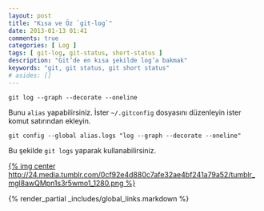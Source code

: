 ```yaml
---
layout: post
title: "Kısa ve Öz `git-log`"
date: 2013-01-13 01:41
comments: true
categories: [ Log ]
tags: [ git-log, git-status, short-status ]
description: "Git’de en kısa şekilde log’a bakmak"
keywords: "git, git status, git short status"
# asides: []
---
```


    git log --graph --decorate --oneline

<!-- more -->

Bunu `alias` yapabilirsiniz. İster `~/.gitconfig` dosyasını düzenleyin
ister komut satırından ekleyin.

    git config --global alias.logs "log --graph --decorate --oneline"

Bu şekilde `git logs` yaparak kullanabilirsiniz.

[{% img center http://24.media.tumblr.com/0cf92e4d880c7afe32ae4bf241a79a52/tumblr_mgl8awQMpn1s3r5wmo1_1280.png %}][big]  

{% render_partial _includes/global_links.markdown %}


[big]: http://24.media.tumblr.com/0cf92e4d880c7afe32ae4bf241a79a52/tumblr_mgl8awQMpn1s3r5wmo1_1280.png